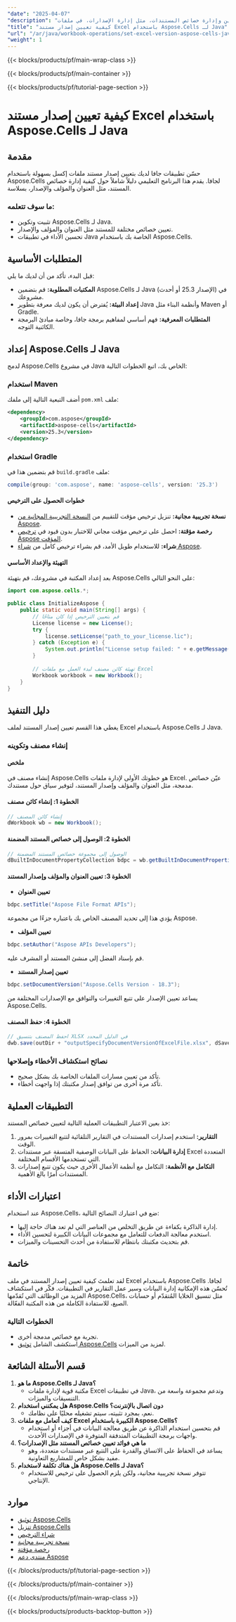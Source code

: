 ```yaml
---
"date": "2025-04-07"
"description": "تعرّف على كيفية تعيين وإدارة خصائص المستندات، مثل إدارة الإصدارات، في ملفات Excel باستخدام Aspose.Cells لجافا. اتبع هذا الدليل خطوة بخطوة لإدارة المصنفات بكفاءة."
"title": "كيفية تعيين إصدار مستند Excel باستخدام Aspose.Cells لـ Java"
"url": "/ar/java/workbook-operations/set-excel-version-aspose-cells-java/"
"weight": 1
---
```


{{< blocks/products/pf/main-wrap-class >}}

{{< blocks/products/pf/main-container >}}

{{< blocks/products/pf/tutorial-page-section >}}


# كيفية تعيين إصدار مستند Excel باستخدام Aspose.Cells لـ Java

## مقدمة

حسّن تطبيقات جافا لديك بتعيين إصدار مستند ملفات إكسل بسهولة باستخدام Aspose.Cells لجافا. يقدم هذا البرنامج التعليمي دليلاً شاملاً حول كيفية إدارة خصائص المستند، مثل العنوان والمؤلف والإصدار، بسلاسة.

### ما سوف تتعلمه:
- تثبيت وتكوين Aspose.Cells لـ Java.
- تعيين خصائص مختلفة للمستند مثل العنوان والمؤلف والإصدار.
- تحسين الأداء في تطبيقات Java الخاصة بك باستخدام Aspose.Cells.

## المتطلبات الأساسية

قبل البدء، تأكد من أن لديك ما يلي:

- **المكتبات المطلوبة:** قم بتضمين Aspose.Cells لـ Java (الإصدار 25.3 أو أحدث) في مشروعك.
- **إعداد البيئة:** يُفترض أن يكون لديك معرفة بتطوير Java وأنظمة البناء مثل Maven أو Gradle.
- **المتطلبات المعرفية:** فهم أساسي لمفاهيم برمجة جافا، وخاصة مبادئ البرمجة الكائنية التوجه.

## إعداد Aspose.Cells لـ Java

لدمج Aspose.Cells في مشروع Java الخاص بك، اتبع الخطوات التالية:

### استخدام Maven
أضف التبعية التالية إلى ملفك `pom.xml` ملف:
```xml
<dependency>
    <groupId>com.aspose</groupId>
    <artifactId>aspose-cells</artifactId>
    <version>25.3</version>
</dependency>
```

### استخدام Gradle
قم بتضمين هذا في `build.gradle` ملف:
```gradle
compile(group: 'com.aspose', name: 'aspose-cells', version: '25.3')
```

#### خطوات الحصول على الترخيص
- **نسخة تجريبية مجانية:** تنزيل ترخيص مؤقت للتقييم من [النسخة التجريبية المجانية من Aspose](https://releases.aspose.com/cells/java/).
- **رخصة مؤقتة:** احصل على ترخيص مؤقت مجاني للاختبار بدون قيود في [ترخيص Aspose المؤقت](https://purchase.aspose.com/temporary-license/).
- **شراء:** للاستخدام طويل الأمد، قم بشراء ترخيص كامل من [شراء Aspose](https://purchase.aspose.com/buy).

#### التهيئة والإعداد الأساسي
بعد إعداد المكتبة في مشروعك، قم بتهيئة Aspose.Cells على النحو التالي:
```java
import com.aspose.cells.*;

public class InitializeAspose {
    public static void main(String[] args) {
        // قم بتعيين الترخيص إذا كان متاحًا
        License license = new License();
        try {
            license.setLicense("path_to_your_license.lic");
        } catch (Exception e) {
            System.out.println("License setup failed: " + e.getMessage());
        }
        
        // تهيئة كائن مصنف لبدء العمل مع ملفات Excel
        Workbook workbook = new Workbook();
    }
}
```

## دليل التنفيذ

يغطي هذا القسم تعيين إصدار المستند لملف Excel باستخدام Aspose.Cells لـ Java.

### إنشاء مصنف وتكوينه

#### ملخص
إنشاء مصنف في Aspose.Cells هو خطوتك الأولى لإدارة ملفات Excel. عيّن خصائص مدمجة، مثل العنوان والمؤلف وإصدار المستند، لتوفير سياق حول مستندك.

#### الخطوة 1: إنشاء كائن مصنف
```java
// إنشاء كائن المصنف
dWorkbook wb = new Workbook();
```

#### الخطوة 2: الوصول إلى خصائص المستند المضمنة
```java
// الوصول إلى مجموعة خصائص المستند المضمنة
dBuiltInDocumentPropertyCollection bdpc = wb.getBuiltInDocumentProperties();
```

#### الخطوة 3: تعيين العنوان والمؤلف وإصدار المستند
- **تعيين العنوان**
```java
bdpc.setTitle("Aspose File Format APIs");
```
يؤدي هذا إلى تحديد المصنف الخاص بك باعتباره جزءًا من مجموعة Aspose.

- **تعيين المؤلف**
```java
bdpc.setAuthor("Aspose APIs Developers");
```
قم بإسناد الفضل إلى منشئ المستند أو المشرف عليه.

- **تعيين إصدار المستند**
```java
bdpc.setDocumentVersion("Aspose.Cells Version - 18.3");
```
يساعد تعيين الإصدار على تتبع التغييرات والتوافق مع الإصدارات المختلفة من Aspose.Cells.

#### الخطوة 4: حفظ المصنف
```java
// احفظ المصنف بتنسيق XLSX في الدليل المحدد
dwb.save(outDir + "outputSpecifyDocumentVersionOfExcelFile.xlsx", dSaveFormat.XLSX);
```

### نصائح استكشاف الأخطاء وإصلاحها
- تأكد من تعيين مسارات الملفات الخاصة بك بشكل صحيح.
- تأكد مرة أخرى من توافق إصدار مكتبتك إذا واجهت أخطاء.

## التطبيقات العملية

خذ بعين الاعتبار التطبيقات العملية التالية لتعيين خصائص المستند:
1. **التقارير:** استخدم إصدارات المستندات في التقارير التلقائية لتتبع التغييرات بمرور الوقت.
2. **إدارة البيانات:** الحفاظ على البيانات الوصفية المتسقة عبر مستندات Excel المتعددة التي تستخدمها الأقسام المختلفة.
3. **التكامل مع الأنظمة:** التكامل مع أنظمة الأعمال الأخرى حيث يكون تتبع إصدارات المستندات أمرًا بالغ الأهمية.

## اعتبارات الأداء
عند استخدام Aspose.Cells، ضع في اعتبارك النصائح التالية:
- إدارة الذاكرة بكفاءة عن طريق التخلص من العناصر التي لم تعد هناك حاجة إليها.
- استخدم معالجة الدفعات للتعامل مع مجموعات البيانات الكبيرة لتحسين الأداء.
- قم بتحديث مكتبتك بانتظام للاستفادة من أحدث التحسينات والميزات.

## خاتمة
لقد تعلمتَ كيفية تعيين إصدار المستند في ملف Excel باستخدام Aspose.Cells لجافا. تُحسّن هذه الإمكانية إدارة البيانات وسير عمل التقارير في التطبيقات. فكّر في استكشاف المزيد من الوظائف التي تُقدّمها Aspose.Cells، مثل تنسيق الخلايا المُتقدّم أو حسابات الصيغ، للاستفادة الكاملة من هذه المكتبة الفعّالة.

### الخطوات التالية
- تجربة مع خصائص مدمجة أخرى.
- استكشف الشامل [توثيق Aspose.Cells](https://reference.aspose.com/cells/java/) لمزيد من الميزات.

## قسم الأسئلة الشائعة
1. **ما هو Aspose.Cells لـ Java؟**
   - مكتبة قوية لإدارة ملفات Excel في تطبيقات Java، وتدعم مجموعة واسعة من التنسيقات والميزات.
2. **هل يمكنني استخدام Aspose.Cells دون اتصال بالإنترنت؟**
   - نعم، بمجرد تثبيته، سيتم تشغيله محليًا على نظامك.
3. **كيف أتعامل مع ملفات Excel الكبيرة باستخدام Aspose.Cells؟**
   - قم بتحسين استخدام الذاكرة عن طريق معالجة البيانات في أجزاء أو استخدام واجهات برمجة التطبيقات المتدفقة المتوفرة في الإصدارات الأحدث.
4. **ما هي فوائد تعيين خصائص المستند مثل الإصدارات؟**
   - يساعد في الحفاظ على الاتساق والقدرة على التتبع عبر مستندات متعددة، وهو مفيد بشكل خاص للمشاريع التعاونية.
5. **هل هناك تكلفة لاستخدام Aspose.Cells لـ Java؟**
   - تتوفر نسخة تجريبية مجانية، ولكن يلزم الحصول على ترخيص للاستخدام الإنتاجي.

## موارد
- [توثيق Aspose.Cells](https://reference.aspose.com/cells/java/)
- [تنزيل Aspose.Cells](https://releases.aspose.com/cells/java/)
- [شراء الترخيص](https://purchase.aspose.com/buy)
- [نسخة تجريبية مجانية](https://releases.aspose.com/cells/java/)
- [رخصة مؤقتة](https://purchase.aspose.com/temporary-license/)
- [منتدى دعم Aspose](https://forum.aspose.com/c/cells/9)

{{< /blocks/products/pf/tutorial-page-section >}}

{{< /blocks/products/pf/main-container >}}

{{< /blocks/products/pf/main-wrap-class >}}

{{< blocks/products/products-backtop-button >}}